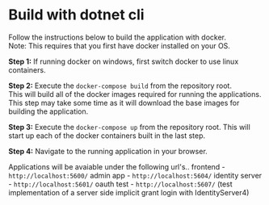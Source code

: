 # Build with dotnet cli  
Follow the instructions below to build the application with docker.  
Note: This requires that you first have docker installed on your OS.

**Step 1:**
If running docker on windows, first switch docker to use linux containers.  

**Step 2:**
Execute the `docker-compose build` from the repository root.   
This will build all of the docker images required for running the applications.
This step may take some time as it will download the base images for building the application.

**Step 3:**
Execute the `docker-compose up` from the repository root. 
This will start up each of the docker containers built in the last step. 

**Step 4:**
Navigate to the running application in your browser.  
  
Applications will be avaiable under the following url's..
frontend - `http://localhost:5600/`
admin app - `http://localhost:5604/`
identity server - `http://localhost:5601/`
oauth test - `http://localhost:5607/` (test implementation of a server side implicit grant login with IdentityServer4)